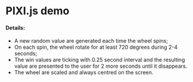 # PIXI.js demo

#### Details:
- A new random value are generated each time the wheel spins;
- On each spin, the wheel rotate for at least 720 degrees during 2-4 seconds;
- The win values are ticking with 0.25 second interval and the resulting value are presented to the user for 2 more seconds until it disappears.
- The wheel are scaled and always centred on the screen.

